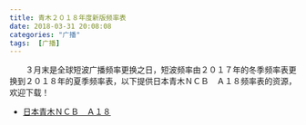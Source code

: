 ```yaml
---
title: 青木２０１８年度新版频率表
date: 2018-03-31 20:08:08
categories: "广播"
tags:  [广播]
---
```

　　３月末是全球短波广播频率更换之日，短波频率由２０１７年的冬季频率表更换到２０１８年的夏季频率表，以下提供日本青木ＮＣＢ　Ａ１８频率表的资源，欢迎下载！

 - [日本青木ＮＣＢ　Ａ１８](https://c.ibcl.us/A18-ncb_20180331/A18_0520.pdf)
